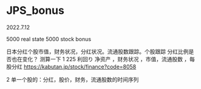 # JPS_bonus

2022.7.12

5000 real state
5000 stock bonus

日本分红个股市值，财务状况，分红状况。流通股数跟踪。个股跟踪
分红比例是否也在变化？
测算一下
1 225 利回り	净资产 ，财务状况 ，市值，流通股数  ，每股分红
https://kabutan.jp/stock/finance?code=8058

2 单一个股的：分红，股价，财务，流通股数的时间序列
